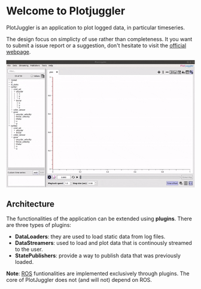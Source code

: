 # Welcome to Plotjuggler

PlotJuggler is an application to plot logged data, in particular timeseries.

The design focus on simplicty of use rather than completeness. It you want to
submit a issue report or a suggestion, don't hesitate to visit the 
[official webpage](https://github.com/facontidavide/PlotJuggler).

![PlotJuggler](images/PlotJuggler.gif)

## Architecture

The functionalities of the application can be extended using __plugins__. 
There are three types of plugins:

- __DataLoaders__: they are used to load static data from log files.
- __DataStreamers__: used to load and plot data that is continously streamed to the user.
- __StatePublishers__: provide a way to publish data that was previously loaded.

__Note__: [ROS](www.ros.org) funtionalities are implemented exclusively 
through plugins. The core of PlotJuggler does not (and will not) depend on ROS.





